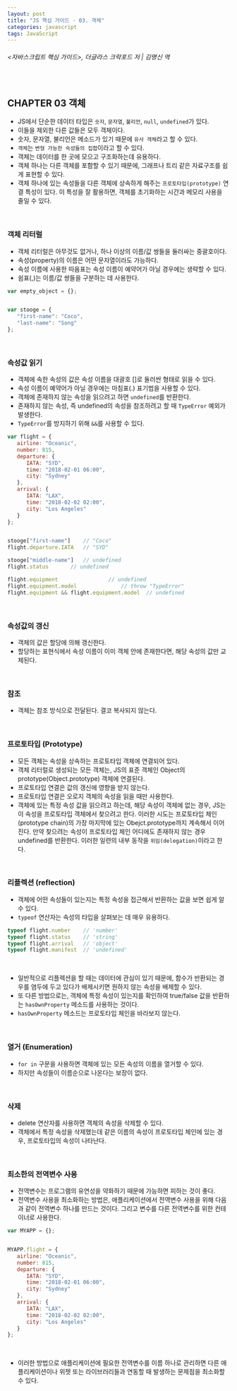 ```yaml
---
layout: post
title: "JS 핵심 가이드 - 03. 객체"
categories: javascript
tags: JavaScript
---
```


###### \<자바스크립트 핵심 가이드>, 더글라스 크락포드 저 | 김명신 역

<br>

## CHAPTER 03 객체

- JS에서 단순한 데이터 타입은 `숫자`, `문자열`, `불리언`, `null`, `undefined`가 있다.
- 이들을 제외한 다른 값들은 모두 객체이다.
- 숫자, 문자열, 불리언은 메소드가 있기 때문에 `유사 객체`라고 할 수 있다.
- `객체`는 `변형 가능한 속성들의 집합`이라고 할 수 있다.
- 객체는 데이터를 한 곳에 모으고 구조화하는데 유용하다.
- 객체 하나는 다른 객체를 포함할 수 있기 때문에, 그래프나 트리 같은 자료구조를 쉽게 표현할 수 있다.
- 객체 하나에 있는 속성들을 다른 객체에 상속하게 해주는 `프로토타입(prototype)` 연결 특성이 있다. 이 특성을 잘 활용하면, 객체를 초기화하는 시간과 메모리 사용을 줄일 수 있다.

<br>

### 객체 리터럴

- 객체 리터럴은 아무것도 없거나, 하나 이상의 이름/값 쌍들을 둘러싸는 중괄호이다.
- 속성(property)의 이름은 어떤 문자열이라도 가능하다.
- 속성 이름에 사용한 따옴표는 속성 이름이 예약어가 아닐 경우에는 생략할 수 있다.
- 쉼표(,)는 이름/값 쌍들을 구분하는 데 사용한다.

```javascript
var empty_object = {};


var stooge = {
   "first-name": "Coco",
   "last-name": "Song"
};
```

<br>

### 속성값 읽기

- 객체에 속한 속성의 값은 속성 이름을 대괄호 []로 둘러싼 형태로 읽을 수 있다.
- 속성 이름이 예약어가 아닐 경우에는 마침표(.) 표기법을 사용할 수 있다.
- 객체에 존재하지 않는 속성을 읽으려고 하면 `undefined`를 반환한다.
- 존재하지 않는 속성, 즉 undefined의 속성을 참조하려고 할 때 `TypeError` 예외가 발생한다.
- `TypeError`를 방지하기 위해 `&&`를 사용할 수 있다.

```javascript
var flight = {
   airline: "Oceanic",
   number: 815,
   departure: {
      IATA: "SYD",
      time: "2018-02-01 06:00",
      city: "Sydney"
   },
   arrival: {
      IATA: "LAX",
      time: "2018-02-02 02:00",
      city: "Los Angeles"
   }
};


stooge["first-name"]	// "Coco"
flight.departure.IATA	// "SYD"

stooge["middle-name"]	// undefined
flight.status		// undefined

flight.equipment				// undefined
flight.equipment.model				// throw "TypeError"
flight.equipment && flight.equipment.model	// undefined
```

<br>

### 속성값의 갱신

- 객체의 값은 할당에 의해 갱신한다.
- 할당하는 표현식에서 속성 이름이 이미 객체 안에 존재한다면, 해당 속성의 값만 교체된다.

<br>

### 참조

- 객체는 참조 방식으로 전달된다. 결코 복사되지 않는다.

<br>

### 프로토타입 (Prototype)

- 모든 객체는 속성을 상속하는 프로토타입 객체에 연결되어 있다.
- 객체 리터럴로 생성되는 모든 객체는, JS의 표준 객체인 Object의 prototype(Object.prototype) 객체에 연결된다.
- 프로토타입 연결은 값의 갱신에 영향을 받지 않는다.
- 프로토타입 연결은 오로지 객체의 속성을 읽을 때만 사용한다.
- 객체에 있는 특정 속성 값을 읽으려고 하는데, 해당 속성이 객체에 없는 경우, JS는 이 속성을 프로토타입 객체에서 찾으려고 한다. 이러한 시도는 프로토타입 체인(prototype chain)의 가장 마지막에 있는 Obejct.prototype까지 계속해서 이어진다. 만약 찾으려는 속성이 프로토타입 체인 어디에도 존재하지 않는 경우 undefined를 반환한다. 이러한 일련의 내부 동작을 `위임(delegation)`이라고 한다.

<br>

### 리플렉션 (reflection)

- 객체에 어떤 속성들이 있는지는 특정 속성을 접근해서 반환하는 값을 보면 쉽게 알 수 있다.
- `typeof` 연산자는 속성의 타입을 살펴보는 데 매우 유용하다.

```javascript
typeof flight.number	// 'number'
typeof flight.status	// 'string'
typeof flight.arrival	// 'object'
typeof flight.manifest	// 'undefined'
```

<br>

- 일반적으로 리플렉션을 할 때는 데이터에 관심이 있기 때문에, 함수가 반환되는 경우를 염두에 두고 있다가 배제시키면 원하지 않는 속성을 배제할 수 있다.
- 또 다른 방법으로는, 객체에 특정 속성이 있는지를 확인하여 true/false 값을 반환하는 `hasOwnProperty` 메소드를 사용하는 것이다.
- `hasOwnProperty` 메소드는 프로토타입 체인을 바라보지 않는다.

<br>

### 열거 (Enumeration)

- `for in` 구문을 사용하면 객체에 있는 모든 속성의 이름을 열거할 수 있다.
- 하지만 속성들이 이름순으로 나온다는 보장이 없다.

<br>

### 삭제

- delete 연산자를 사용하면 객체의 속성을 삭제할 수 있다.
- 객체에서 특정 속성을 삭제했는데 같은 이름의 속성이 프로토타입 체인에 있는 경우, 프로토타입의 속성이 나타난다.

<br>

### 최소한의 전역변수 사용

- 전역변수는 프로그램의 유연성을 약화하기 때문에 가능하면 피하는 것이 좋다.
- 전역변수 사용을 최소화하는 방법은, 애플리케이션에서 전역변수 사용을 위해 다음과 같이 전역변수 하나를 만드는 것이다. 그리고 변수를 다른 전역변수를 위한 컨테이너로 사용한다.

```javascript
var MYAPP = {};


MYAPP.flight = {
   airline: "Oceanic",
   number: 815,
   departure: {
      IATA: "SYD",
      time: "2018-02-01 06:00",
      city: "Sydney"
   },
   arrival: {
      IATA: "LAX",
      time: "2018-02-02 02:00",
      city: "Los Angeles"
   }
};
```

<br>

- 이러한 방법으로 애플리케이션에 필요한 전역변수를 이름 하나로 관리하면 다른 애플리케이션이나 위젯 또는 라이브러리들과 연동할 때 발생하는 문제점을 최소화할 수 있다.

<br>

